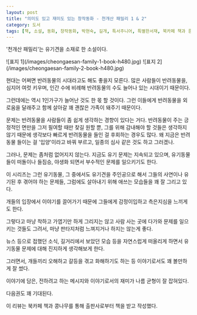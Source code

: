 ```yaml
---
layout: post
title: "의미도 있고 재미도 있는 창작동화 - 천개산 패밀리 1 & 2"
category: 도서
tags: [책, 소설, 동화, 창작동화, 박현숙, 길개, 특서주니어, 특별한서재, 북카페 책과 콩나무, 서평]
---
```


'천개산 패밀리'는
유기견을 소재로 한 소설이다.

<p class="center" markdown="1">
![표지 1](/images/cheongaesan-family-1-book-h480.jpg)
![표지 2](/images/cheongaesan-family-2-book-h480.jpg)
</p>

현대는 어쩌면 반려동물의 시대라고도 해도 좋을지 모른다.
많은 사람들이 반려동물을, 심지어 여럿 키우며,
인간 수에 비례해 반려동물의 수도 늘어나 있는 시대이기 때문이다.

그런데에는 역시 1인가구가 늘어난 것도 한 몫 할 것이다.
그런 이들에게 반려동물을 외로움을 달래주고 함께 살아갈
꽤 괜찮은 가족이 돼주기 때문이다.

문제는 반려동물을 사람들이 좀 쉽게 생각하는 경향이 있다는 거다.
반려동물이 주는 긍정적인 면만을 그저 필여할 때만 찾길 원할 뿐,
그를 위해 감내해야 할 것들은 생각하지 않기 때문에
생각보다 빠르게 반려동물을 들인 걸 후회하는 경우도 많다.
왜 지금은 반려동물 들이는 걸 '입양'이라고 바꿔 부르고,
일종의 심사 같은 것도 하고 그러겠나.

그러나, 문제는 좀처럼 없어지지 않는다.
지금도 유기 문제는 지속되고 있으며,
유기동물들이 떠돌이나 들짐승, 야생화 되면서 부수적인 문제를 일으키기도 한다.

이 시리즈는 그런 유기동물, 그 중에서도 유기견을 주인공으로 해서
그들의 사연이나
유기된 후 겪어야 하는 문제들,
그럼에도 살아내기 위해 애쓰는 모습들을 꽤 잘 그리고 있다.

개들의 입장에서 이야기를 끌어가기 때문에
그들에게 감정이입하고
측은지심을 느끼게도 한다.

그렇다고 마냥 착하고 가엽기만 하게 그리지는 않고
사람 사는 곳에 다가와 문제를 일으키는 것들도 그려서,
마냥 판타지처럼 느껴지거나 하지는 않는게 좋다.

뉴스 등으로 접했던 소식,
길거리에서 보았던 모습 등을 자연스럽게 떠올리게 하면서
유기동물 문제에 대해 진지하게 생각해보게 한다.

그러면서, 개들끼리 오해하고 갈등을 겪고 화해하기도 하는 등
이야기로서도 꽤 볼만하게 잘 썼다.

이야기에 담은, 전하려고 하는 메시지와
이야기로서의 재미가 나름 균형이 잘 잡혀있다.

다음권도 꽤 기대된다.



<div class="im im-info">
이 리뷰는 북카페 책과 콩나무를 통해 출판사로부터 책을 받고 작성했다.
</div>
